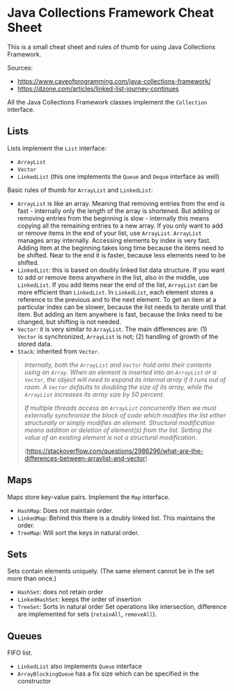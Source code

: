 # Java Collections Framework Cheat Sheet
This is a small cheat sheet and rules of thumb for using Java Collections Framework.

Sources:
* https://www.caveofprogramming.com/java-collections-framework/
* https://dzone.com/articles/linked-list-journey-continues

All the Java Collections Framework classes implement the ```Collection``` interface.

## Lists

Lists implement the ```List``` interface:
* ```ArrayList```
* ```Vector```
* ```LinkedList``` (this one implements the ```Queue``` and ```Deque``` interface as well)

Basic rules of thumb for ```ArrayList``` and ```LinkedList```:
* ```ArrayList``` is like an array. Meaning that removing entries from the end is fast - internally only the length of the array is shortened. But adding or removing entries from the beginning is slow - internally this means copying all the remaining entries to a new array. If you only want to add or remove items in the end of your list, use ```ArrayList```. ```ArrayList``` manages array internally. Accessing elements by index is very fast. Adding item at the beginning takes long time because the items need to be shifted. Near to the end it is faster, because less elements need to be shifted.
* ```LinkedList```: this is based on doubly linked list data structure. If you want to add or remove items anywhere in the list, also in the middle, use ```LinkedList```. If you add items near the end of the list, ```ArrayList``` can be more efficient than ```LinkedList```. In ```LinkedList```, each element stores a reference to the previous and to the next element. To get an item at a particular index can be slower, because the list needs to iterate until that item. But adding an item anywhere is fast, because the links need to be changed, but shifting is not needed.
* ```Vector```: it is very similar to ```ArrayList```. The main differences are: (1) ```Vector``` is synchronized, ```ArrayList``` is not; (2) handling of growth of the stored data.
* ```Stack```: inherited from ```Vector```.
> *Internally, both the ```ArrayList``` and ```Vector``` hold onto their contents using an ```Array```. When an element is inserted into an ```ArrayList``` or a ```Vector```, the object will need to expand its internal array if it runs out of room. A ```Vector``` defaults to doubling the size of its array, while the ```ArrayList``` increases its array size by 50 percent.*
>
> *If multiple threads access an ```ArrayList``` concurrently then we must externally synchronize the block of code which modifies the list either structurally or simply modifies an element. Structural modification means addition or deletion of element(s) from the list. Setting the value of an existing element is not a structural modification.* 
>
> (https://stackoverflow.com/questions/2986296/what-are-the-differences-between-arraylist-and-vector)

## Maps
Maps store key-value pairs. Implement the ```Map``` interface.
* ```HashMap```: Does not maintain order.
* ```LinkedMap```: Behind this there is a doubly linked list. This maintains the order.
* ```TreeMap```: Will sort the keys in natural order.

## Sets
Sets contain elements uniquely. (The same element cannot be in the set more than once.)
* ```HashSet```: does not retain order
* ```LinkedHashSet```: keeps the order of insertion
* ```TreeSet```: Sorts in natural order
Set operations like intersection, difference are implemented for sets (```retainAll```, ```removeAll```).

## Queues
FIFO list.
* ```LinkedList``` also implements ```Queue``` interface
* ```ArrayBlockingQueue``` has a fix size which can be specified in the constructor

